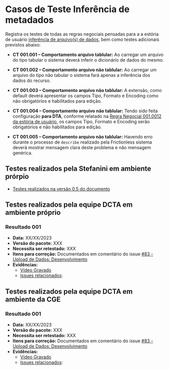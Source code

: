 # Casos de Teste Inferência de metadados

Registra os testes de todas as regras negociais pensadas para a a estória de usuário [inferência de arquivo(s) de dados](../../../estorias_de_usuarios/sprint_02/02_inferencia_de_arquivo), bem como testes adicionais previstos abaixo:

- **CT 001.001 – Comportamento arquivo tablular:** Ao carregar um arquivo do tipo tabular o sistema deverá inferir o dicionário de dados do mesmo.

- **CT 001.002 – Comportamento arquivo não tablular:** Ao carregar um arquivo do tipo não tabular o sistema fará apenas a inferência dos dados do recurso. 

- **CT 001.003 – Comportamento arquivo não tablular:** A extensão, como default deverá apresentar os campos Tipo, Formato e Encoding como não obrigatórios e habilitados para edição.

- **CT 001.004 – Comportamento arquivo não tablular:** Tendo sido feita configuração **para DTA**, conforme relatado na [Regra Negocial 001.0012 da estória de usuário](../../../estorias_de_usuarios/sprint_02/02_inferencia_de_arquivo/#regra-negocial-0010012), os campos Tipo, Formato e Encoding serão obrigatórios e não habilitados para edição. 

- **CT 001.005 – Comportamento arquivo não tablular:** Havendo erro durante o processo de `describe` realizado pela Frictionless sistema deverá mostrar mensagem clara deste problema e não mensagem genérica. 

## Testes realizados pela Stefanini em ambiente prórpio

- [Testes realizados na versão 0.5 do documento](testes/sprint_02/02_inferencia_de_arquivo_casos_de_teste/)

## Testes realizados pela equipe DCTA em ambiente próprio 

### Resultado 001
- **Data:** XX/XX/2023
- **Versão do pacote:** XXX
- **Necessita ser retestado:** XXX
- **Itens para correção:** Documentados em comentário do issue [#83 - Upload de Dados: Desenvolvimento]()
- **Evidências:**    
    - [Vídeo Gravado]()
    - [Issues relacionados]():

## Testes realizados pela equipe DCTA em ambiente da CGE 

### Resultado 001
- **Data:** XX/XX/2023
- **Versão do pacote:** XXX
- **Necessita ser retestado:** XXX
- **Itens para correção:** Documentados em comentário do issue [#83 - Upload de Dados: Desenvolvimento]()
- **Evidências:**    
    - [Vídeo Gravado]()
    - [Issues relacionados]():


